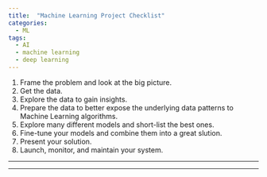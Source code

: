 ```yaml
---
title:  "Machine Learning Project Checklist"
categories: 
  - ML
tags:
  - AI
  - machine learning
  - deep learning
---
```


1. Frame the problem and look at the big picture.
2. Get the data.
3. Explore the data to gain insights.
4. Prepare the data to better expose the underlying data patterns to Machine Learning algorithms.
5. Explore many different models and short-list the best ones.
6. Fine-tune your models and combine them into a great slution.
7. Present your solution.
8. Launch, monitor, and maintain your system.

***


***

